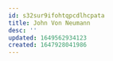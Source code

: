 ```yaml
---
id: s32sur9ifohtqpcdlhcpata
title: John Von Neumann
desc: ''
updated: 1649562934123
created: 1647928041986
---
```


 

